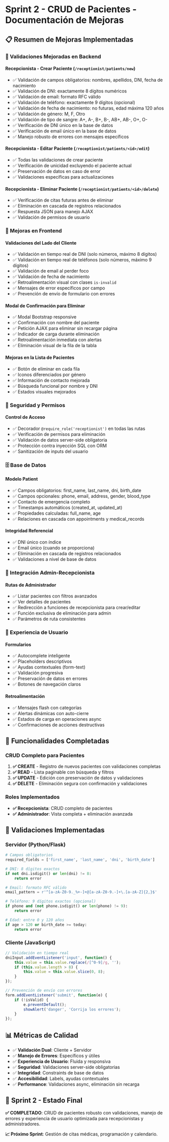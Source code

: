 # Sprint 2 - CRUD de Pacientes - Documentación de Mejoras

## 📋 Resumen de Mejoras Implementadas

### 🔧 Validaciones Mejoradas en Backend

#### Recepcionista - Crear Paciente (`/receptionist/patients/new`)
- ✅ Validación de campos obligatorios: nombres, apellidos, DNI, fecha de nacimiento
- ✅ Validación de DNI: exactamente 8 dígitos numéricos
- ✅ Validación de email: formato RFC válido
- ✅ Validación de teléfono: exactamente 9 dígitos (opcional)
- ✅ Validación de fecha de nacimiento: no futuras, edad máxima 120 años
- ✅ Validación de género: M, F, Otro
- ✅ Validación de tipo de sangre: A+, A-, B+, B-, AB+, AB-, O+, O-
- ✅ Verificación de DNI único en la base de datos
- ✅ Verificación de email único en la base de datos
- ✅ Manejo robusto de errores con mensajes específicos

#### Recepcionista - Editar Paciente (`/receptionist/patients/<id>/edit`)
- ✅ Todas las validaciones de crear paciente
- ✅ Verificación de unicidad excluyendo el paciente actual
- ✅ Preservación de datos en caso de error
- ✅ Validaciones específicas para actualizaciones

#### Recepcionista - Eliminar Paciente (`/receptionist/patients/<id>/delete`)
- ✅ Verificación de citas futuras antes de eliminar
- ✅ Eliminación en cascada de registros relacionados
- ✅ Respuesta JSON para manejo AJAX
- ✅ Validación de permisos de usuario

### 🎨 Mejoras en Frontend

#### Validaciones del Lado del Cliente
- ✅ Validación en tiempo real de DNI (solo números, máximo 8 dígitos)
- ✅ Validación en tiempo real de teléfonos (solo números, máximo 9 dígitos)
- ✅ Validación de email al perder foco
- ✅ Validación de fecha de nacimiento
- ✅ Retroalimentación visual con clases `is-invalid`
- ✅ Mensajes de error específicos por campo
- ✅ Prevención de envío de formulario con errores

#### Modal de Confirmación para Eliminar
- ✅ Modal Bootstrap responsive
- ✅ Confirmación con nombre del paciente
- ✅ Petición AJAX para eliminar sin recargar página
- ✅ Indicador de carga durante eliminación
- ✅ Retroalimentación inmediata con alertas
- ✅ Eliminación visual de la fila de la tabla

#### Mejoras en la Lista de Pacientes
- ✅ Botón de eliminar en cada fila
- ✅ Iconos diferenciados por género
- ✅ Información de contacto mejorada
- ✅ Búsqueda funcional por nombre y DNI
- ✅ Estados visuales mejorados

### 🔐 Seguridad y Permisos

#### Control de Acceso
- ✅ Decorador `@require_role('receptionist')` en todas las rutas
- ✅ Verificación de permisos para eliminación
- ✅ Validación de datos server-side obligatoria
- ✅ Protección contra inyección SQL con ORM
- ✅ Sanitización de inputs del usuario

### 🗄️ Base de Datos

#### Modelo Patient
- ✅ Campos obligatorios: first_name, last_name, dni, birth_date
- ✅ Campos opcionales: phone, email, address, gender, blood_type
- ✅ Contacto de emergencia completo
- ✅ Timestamps automáticos (created_at, updated_at)
- ✅ Propiedades calculadas: full_name, age
- ✅ Relaciones en cascada con appointments y medical_records

#### Integridad Referencial
- ✅ DNI único con índice
- ✅ Email único (cuando se proporciona)
- ✅ Eliminación en cascada de registros relacionados
- ✅ Validaciones a nivel de base de datos

### 🔄 Integración Admin-Recepcionista

#### Rutas de Administrador
- ✅ Listar pacientes con filtros avanzados
- ✅ Ver detalles de pacientes
- ✅ Redirección a funciones de recepcionista para crear/editar
- ✅ Función exclusiva de eliminación para admin
- ✅ Parámetros de ruta consistentes

### 📱 Experiencia de Usuario

#### Formularios
- ✅ Autocomplete inteligente
- ✅ Placeholders descriptivos
- ✅ Ayudas contextuales (form-text)
- ✅ Validación progresiva
- ✅ Preservación de datos en errores
- ✅ Botones de navegación claros

#### Retroalimentación
- ✅ Mensajes flash con categorías
- ✅ Alertas dinámicas con auto-cierre
- ✅ Estados de carga en operaciones async
- ✅ Confirmaciones de acciones destructivas

## 🚀 Funcionalidades Completadas

### CRUD Completo para Pacientes
1. **✅ CREATE** - Registro de nuevos pacientes con validaciones completas
2. **✅ READ** - Lista paginable con búsqueda y filtros
3. **✅ UPDATE** - Edición con preservación de datos y validaciones
4. **✅ DELETE** - Eliminación segura con confirmación y validaciones

### Roles Implementados
- **✅ Recepcionista**: CRUD completo de pacientes
- **✅ Administrador**: Vista completa + eliminación avanzada

## 🧪 Validaciones Implementadas

### Servidor (Python/Flask)
```python
# Campos obligatorios
required_fields = ['first_name', 'last_name', 'dni', 'birth_date']

# DNI: 8 dígitos exactos
if not dni.isdigit() or len(dni) != 8:
    return error

# Email: formato RFC válido
email_pattern = r'^[a-zA-Z0-9._%+-]+@[a-zA-Z0-9.-]+\.[a-zA-Z]{2,}$'

# Teléfono: 9 dígitos exactos (opcional)
if phone and (not phone.isdigit() or len(phone) != 9):
    return error

# Edad: entre 0 y 120 años
if age > 120 or birth_date >= today:
    return error
```

### Cliente (JavaScript)
```javascript
// Validación en tiempo real
dniInput.addEventListener('input', function() {
    this.value = this.value.replace(/[^0-9]/g, '');
    if (this.value.length > 8) {
        this.value = this.value.slice(0, 8);
    }
});

// Prevención de envío con errores
form.addEventListener('submit', function(e) {
    if (!isValid) {
        e.preventDefault();
        showAlert('danger', 'Corrija los errores');
    }
});
```

## 📊 Métricas de Calidad

- ✅ **Validación Dual**: Cliente + Servidor
- ✅ **Manejo de Errores**: Específicos y útiles
- ✅ **Experiencia de Usuario**: Fluida y responsiva
- ✅ **Seguridad**: Validaciones server-side obligatorias
- ✅ **Integridad**: Constraints de base de datos
- ✅ **Accesibilidad**: Labels, ayudas contextuales
- ✅ **Performance**: Validaciones async, eliminación sin recarga

## 🎯 Sprint 2 - Estado Final

**✅ COMPLETADO**: CRUD de pacientes robusto con validaciones, manejo de errores y experiencia de usuario optimizada para recepcionistas y administradores.

**📈 Próximo Sprint**: Gestión de citas médicas, programación y calendario.
